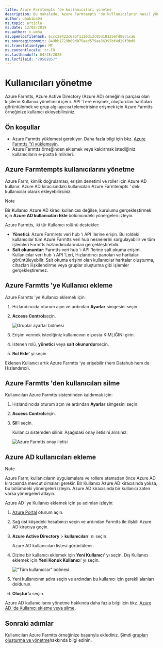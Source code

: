 ```yaml
---
title: Azure Farmtempts 'de kullanıcıları yönetme
description: Bu makalede, Azure Farmtempts 'de kullanıcıların nasıl yönetileceği açıklanır.
author: uhabiba04
ms.topic: article
ms.date: 12/02/2019
ms.author: v-umha
ms.openlocfilehash: 6ccc29422c6abf1120d13c05d10125efd0871ca6
ms.sourcegitcommit: 849bb1729b89d075eed579aa36395bf4d29f3bd9
ms.translationtype: MT
ms.contentlocale: tr-TR
ms.lasthandoff: 04/28/2020
ms.locfileid: "79502057"
---
```

# <a name="manage-users"></a>Kullanıcıları yönetme

Azure Farmtts, Azure Active Directory (Azure AD) örneğinin parçası olan kişilerin Kullanıcı yönetimini içerir. API 'Lere erişmek, oluşturulan haritaları görüntülemek ve grup algılayıcısı telemetrisine erişmek için Azure Farmtts örneğinize kullanıcı ekleyebilirsiniz.

## <a name="prerequisites"></a>Ön koşullar

- Azure Farmtts yüklemesi gerekiyor. Daha fazla bilgi için bkz. [Azure Farmtts 'Yi yüklemeyin](install-azure-farmbeats.md).
- Azure Farmtts örneğinden eklemek veya kaldırmak istediğiniz kullanıcıların e-posta kimlikleri.

## <a name="manage-azure-farmbeats-users"></a>Azure Farmtempts kullanıcılarını yönetme

Azure Farm, kimlik doğrulaması, erişim denetimi ve roller için Azure AD kullanır. Azure AD kiracısındaki kullanıcıları Azure Farmtempts ' deki kullanıcılar olarak ekleyebilirsiniz.

> [!NOTE]
> Bir Kullanıcı Azure AD kiracı kullanıcısı değilse, kurulumu gerçekleştirmek için **Azure AD kullanıcıları Ekle** bölümündeki yönergeleri izleyin.

Azure Farmtts, iki tür Kullanıcı rolünü destekler:

 - **Yönetici**: Azure Farmrets veri hub 'ı API 'lerine erişin. Bu roldeki kullanıcılar tüm Azure Farmtts veri hub nesnelerini sorgulayabilir ve tüm işlemleri Farmtts hızlandırıcılarından gerçekleştirebilir.
 - **Salt okunurdur**: Farmtts veri hub 'ı API 'lerine salt okuma erişimi. Kullanıcılar veri hub 'ı API 'Leri, Hızlandırıcı panoları ve haritaları görüntüleyebilir. Salt okuma erişimi olan kullanıcılar haritalar oluşturma, cihazları ilişkilendirme veya gruplar oluşturma gibi işlemler gerçekleştiremez.

## <a name="add-users-to-azure-farmbeats"></a>Azure Farmtts 'ye Kullanıcı ekleme

Azure Farmtts 'ye Kullanıcı eklemek için:

1. Hızlandırıcıda oturum açın ve ardından **Ayarlar** simgesini seçin.
2. **Access Control**seçin.

    ![Gruplar ayarlar bölmesi](./media/create-farms-in-azure-farmbeats/settings-users-1.png)

3. Erişim vermek istediğiniz kullanıcının e-posta KIMLIĞINI girin.
4. İstenen rolü, **yönetici** veya **salt okunurdur**seçin.
5. **Rol Ekle**' yi seçin.

Eklenen Kullanıcı artık Azure Farmtts 'ye erişebilir (hem Datahub hem de Hızlandırıcı).

## <a name="delete-users-from-azure-farmbeats"></a>Azure Farmtts 'den kullanıcıları silme

Kullanıcıları Azure Farmtts sisteminden kaldırmak için:

1. Hızlandırıcıda oturum açın ve ardından **Ayarlar** simgesini seçin.
2. **Access Control**seçin.
3. **Sil**’i seçin.

   Kullanıcı sistemden silinir. Aşağıdaki onay iletisini alırsınız:

   ![Azure Farmtts onay iletisi](./media/create-farms-in-azure-farmbeats/manage-users-2.png)

## <a name="add-azure-ad-users"></a>Azure AD kullanıcıları ekleme

> [!NOTE]
> Azure Farm, kullanıcıların uygulamalara ve rollere atamadan önce Azure AD kiracısında mevcut olmaları gerekir. Bir Kullanıcı Azure AD kiracısında yoksa, bu bölümdeki yönergeleri izleyin. Azure AD kiracısında bir kullanıcı zaten varsa yönergeleri atlayın.

Azure AD 'ye Kullanıcı eklemek için şu adımları izleyin:

1. [Azure Portal](https://portal.azure.com/) oturum açın.
2. Sağ üst köşedeki hesabınızı seçin ve ardından Farmtts ile ilişkili Azure AD kiracıya geçin.
3. **Azure Active Directory** > **kullanıcıları**' nı seçin.

    Azure AD kullanıcıları listesi görüntülenir.

4. Dizine bir kullanıcı eklemek için **Yeni Kullanıcı**' yı seçin. Dış Kullanıcı eklemek için **Yeni Konuk Kullanıcı**' yı seçin.

    !["Tüm kullanıcılar" bölmesi](./media/create-farms-in-azure-farmbeats/manage-users-3.png)

5. Yeni kullanıcının adını seçin ve ardından bu kullanıcı için gerekli alanları doldurun.
6. **Oluştur**’u seçin.

Azure AD kullanıcılarını yönetme hakkında daha fazla bilgi için bkz. [Azure AD 'de Kullanıcı ekleme veya silme](https://docs.microsoft.com/azure/active-directory/fundamentals/add-users-azure-active-directory/).

## <a name="next-steps"></a>Sonraki adımlar

Kullanıcıları Azure Farmtts örneğinize başarıyla eklediniz. Şimdi [grupları oluşturma ve yönetme](manage-farms-in-azure-farmbeats.md#create-farms)hakkında bilgi edinin.
